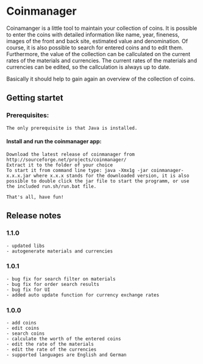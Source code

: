 # Coinmanager
Coinamanger is a little tool to maintain your collection of coins. It is possible to enter the coins with detailed information like name, year, fineness, images of the front and back site, estimated value and denomination.
Of course, it is also possible to search for entered coins and to edit them. Furthermore, the value of the collection can be callculated on the current rates of the materials and currencies.
The current rates of the materials and currencies can be edited, so the callculation is always up to date.

Basically it should help to gain again an overview of the collection of coins. 

## Getting startet
### Prerequisites:

    The only prerequisite is that Java is installed.

#### Install and run the coinmanager app:

    Download the latest release of coinmanager from http://sourceforge.net/projects/coinmanager/ 
    Extract it to the folder of your choice
    To start it from command line type: java -Xmx1g -jar coinmanager-x.x.x.jar where x.x.x stands for the downloaded version, it is also possible to double click the jar file to start the programm, or use the included run.sh/run.bat file.

    That's all, have fun! 

## Release notes

### 1.1.0
    - updated libs
    - autogenerate materials and currencies

### 1.0.1
    - bug fix for search filter on materials
    - bug fix for order search results
    - bug fix for UI
    - added auto update function for currency exchange rates

### 1.0.0

    - add coins
    - edit coins
    - search coins
    - calculate the worth of the entered coins
    - edit the rate of the materials
    - edit the rate of the currencies
    - supported languages are English and German
